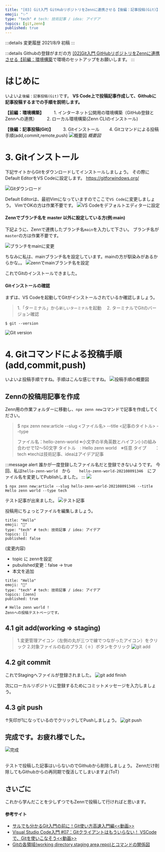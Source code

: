 ```yaml
---
title: "[03] Git入門 GitHubリポジトリをZennに連携させる【後編：記事投稿(Git)】"
emoji: "✨"
type: "tech" # tech: 技術記事 / idea: アイデア
topics: [git,zenn]
published: true
---
```


:::details 変更履歴
2021/8/9   初稿
:::

:::details Githubの登録がまだの方
[[02]Git入門 GitHubリポジトリをZennに連携させる【前編：環境構築](https://zenn.dev/dameoyajie/articles/doe02-git-beginners-guide)で環境のセットアップをお願いします。
:::


# はじめに
いよいよ`後編：記事投稿(Git)`です。
**VS Code上で投稿記事作成して、Githubに記事投稿するまでの手順を説明します。**

**【前編：環境構築】**
　　1. インターネット公開用の環境構築（GitHub登録とZennへの連携）
　　2. ローカル環境構築(Zenn CLIのインストール)

**【後編：記事投稿(Git)】**
　　3. Gitインストール
　　4. Gitコマンドによる投稿手順(add,commit,remote,push)
![概要図](https://storage.googleapis.com/zenn-user-upload/918f4992b1f2f63474d247d4.png)
*概要図*


# 3. Gitインストール
下記サイトからGitをダウンロードしてインストールしましょう。
その際にDefault EditorをVS Codeに設定します。
https://gitforwindows.org/

![Gitダウンロード](https://storage.googleapis.com/zenn-user-upload/bef75bfe78f5ff85bd995c73.png)

Default Editorは、最初Vimになっていますのでここで`VS Code`に変更しましょう。
VimでOKの方は作業不要です。
![VS Codeをデフォルトエディターに設定](https://storage.googleapis.com/zenn-user-upload/a8234db3a5783bdc456791e1.png)

#### Zennでブランチ名を master 以外に設定している方(例:main)

下記ように、Zennで連携したブランチ名`main`を入力して下さい。
ブランチ名が`master`の方は作業不要です。

![ブランチをmainに変更](https://storage.googleapis.com/zenn-user-upload/731a5c8e2cdc841748237679.png)

ちなみに私は、mainブランチ名を設定しています。mainの方が馴染みがあるからかな。。
![zennでmainブランチ名を設定](https://storage.googleapis.com/zenn-user-upload/8bd20c7c5c478991da696f78.png)

これでGitのインストールできました。

#### Gitインストールの確認
まずは、VS Codeを起動してGitがインストールされているか確認しましょう。

> 1.「ターミナル」から`新しいターミナル`を起動　
> 2. ターミナルでGitのバージョン確認
```
$ git --version
```
![Git version](https://storage.googleapis.com/zenn-user-upload/cd568ecf378ca9ad0d53d9e6.png)


# 4. Gitコマンドによる投稿手順(add,commit,push)
いよいよ投稿手順ですね。手順はこんな感じですね。
![投稿手順の概要図](https://storage.googleapis.com/zenn-user-upload/500ba49816027347a8fdc77b.png)

## Zennの投稿用記事を作成
Zenn用の作業フォルダーに移動し、`npx zenn new`コマンドで記事を作成してください。
> $ npx zenn new:article --slug <ファイル名> --title <記事のタイトル> --type <tech or idea>
> 
> ファイル名：hello-zenn-world ※小文字の半角英数とハイフン(-)の組み合わせで12～50文字
> タイトル　: Hello zenn world　※任意
> タイプ　　：tech              ※techは技術記事、ideaはアイデア記事

:::message alert
誰かが一度登録したファイル名だと登録できないようです。
今回、私は`hello-zenn-world`　から　　`hello-zenn-world-202108091346`　にファイル名を変更してPublishしました。
:::
![](https://storage.googleapis.com/zenn-user-upload/9a6c70c44413152c5e17bc7a.png)

```
$ npx zenn new:article --slug hello-zenn-world-202108091346 --title Hello zenn world --type tech
```
テスト記事が出来ました。
![テスト記事](https://storage.googleapis.com/zenn-user-upload/86439891420c70f7a6f52fc7.png)

投稿用にちょっとファイルを編集しましょう。
```md: hello-zenn-world-202108091346.md (変更前)
title: "Hello"
emoji: "📌"
type: "tech" # tech: 技術記事 / idea: アイデア
topics: []
published: false

```
(変更内容)
- topic に zennを設定
- pubulished変更：false -> true
- 本文を追加


```md: hello-zenn-world-202108091346.md (変更後)
title: "Hello"
emoji: "👻"
type: "tech" # tech: 技術記事 / idea: アイデア
topics: [zenn]
published: true

# Hello zenn world !
Zennへの投稿テストページです。
```



## 4.1 git add(working ⇒ staging)
> 1.変更管理アイコン（左側の丸が三つで線でつながったアイコン）をクリック
> 2.対象ファイルの右のプラス（＋）ボタンをクリック
![git add](https://storage.googleapis.com/zenn-user-upload/4cb5bb23b45a83151e323052.png)


## 4.2 git commit
これでStagingへファイルが登録されました。
![git add finish](https://storage.googleapis.com/zenn-user-upload/7c6417ee06afcd7266f18f84.png)

次にローカルリポジトリに登録するためにコミットメッセージを入力しましょう。


## 4.3 git push
↑矢印が1になっているのでクリックしてPushしましょう。
![git push](https://storage.googleapis.com/zenn-user-upload/025d8ee7a85e5de0484cd917.png)

## 完成です。お疲れ様でした。
![完成](https://storage.googleapis.com/zenn-user-upload/8afc11c25bec58e3f37f97bd.png)


<br>
テストで投稿した記事はいらないのでGithubから削除しましょう。
Zennだけ削除してもGithubからの再同期で復活してしまいますよ(ToT)



## さいごに
これから学んだことを少しずつでもZennで投稿して行ければと思います。



#### 参考サイト
* [サルでも分かるGit入門の前に！Git使い方高速入門編<<動画>>](https://www.youtube.com/watch?v=i1L3A0SLDyg&t=24s)
* [Visual Studio Code入門 #07：Gitクライアントはもういらない！ VSCodeで、Gitを使いこなそう<<動画>>](https://www.youtube.com/watch?v=vMZ0C06soxA)
* [Gitの各領域(working directory,staging area,repo)とコマンドの関係図](https://khid.net/2020/05/git-working-directory-staging-area-repo-command/)

